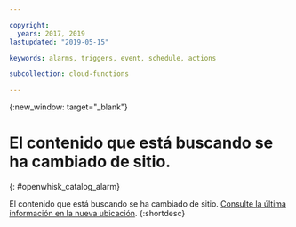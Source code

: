 ```yaml
---

copyright:
  years: 2017, 2019
lastupdated: "2019-05-15"

keywords: alarms, triggers, event, schedule, actions

subcollection: cloud-functions

---
```


{:new_window: target="_blank"}
# El contenido que está buscando se ha cambiado de sitio.
{: #openwhisk_catalog_alarm}

El contenido que está buscando se ha cambiado de sitio. [Consulte la última información en la nueva ubicación](/docs/openwhisk?topic=cloud-functions-pkg_alarms).
{:shortdesc}
